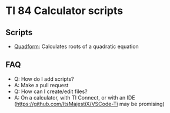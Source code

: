 # TI 84 Calculator scripts

## Scripts
* [Quadform](scripts/QUADFORM.8xp): Calculates roots of a quadratic equation

## FAQ
* Q: How do I add scripts?
* A: Make a pull request
* Q: How can I create/edit files?
* A: On a calculator, with TI Connect, or with an IDE (https://github.com/ItsMajestiX/VSCode-Ti may be promising)
